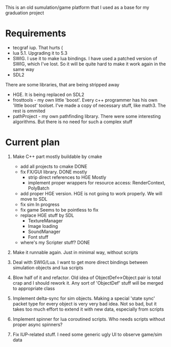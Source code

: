 This is an old sumulation/game platform that I used as a base for my graduation project

# Requirements #

 - tecgraf iup. That hurts (
 - lua 5.1. Upgrading it to 5.3
 - SWIG. I use it to make lua bindings. I have used a patched version of SWIG, which I've lost. So it will be quite hard to make it work again in the same way
 - SDL2
 
There are some libraries, that are being stripped away

- HGE. It is being replaced on SDL2
- frosttools - my own little 'boost'. Every c++ programmer has his own 'little boost' toolset. I've made a copy of necessary stuff, like math3. The rest is ommited
- pathProject - my own pathfinding library. There were some interesting algorithms. But there is no need for such a complex stuff

# Current plan #

1. Make C++ part mostly buildable by cmake
	- add all projects to cmake			DONE
	- fix FX/GUI library. 				DONE mostly
		- strip direct references to HGE Mostly
		- implement proper wrappers for resource access: RenderContext, PolyBatch
	- add proper HGE version. 			HGE is not going to work properly. We will move to SDL
	- fix sim					In progress
	- fix game					Seems to be pointless to fix
	- replace HGE stuff by SDL
		- TextureManager
		- Image loading
		- SoundManager
		- Font stuff
	- where's my Scripter stuff?		DONE

1. Make it runnable again. Just in minimal way, without scripts
1. Deal with SWIG/Lua. I want to get more direct bindings between simulation objects and lua scripts
1. Blow half of it and refactor. Old idea of ObjectDef<->Object pair is total crap and I should rework it. Any sort of 'ObjectDef' stuff will be merged to appropriate class
1. Implement delta-sync for sim objects. Making a special 'state sync' packet type for every object is very very bad idea. Not so bad, but it takes too much effort to extend it with new data, especially from scripts
1. Implement spinner for lua coroutined scripts. Who needs scripts without proper async spinners?
1. Fix IUP-related stuff. I need some generic ugly UI to observe game/sim data

